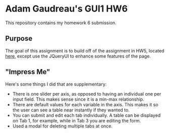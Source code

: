 # Adam Gaudreau's GUI1 HW6
This repository contains my homework 6 submission.

## Purpose
The goal of this assignment is to build off of the assignment in HW5, located [here](https://github.com/argaudreau/461f2017-hw5-agaudrea), except use the JQueryUI to enhance some features of the page.

## "Impress Me"
Here's some things I did that are supplementary:
* There is one slider per axis, as opposed to having an individual one per input field. This makes sense since it is a min-max relationship.
* There are default values for each variable in the axis. This makes it so the user can see a table near instantly if they wanted to.
* You can submit and edit each tab individually. A table can be displayed on Tab 1, for example, while in Tab 3 you are editing the form.
* Used a modal for deleting multiple tabs at once.
